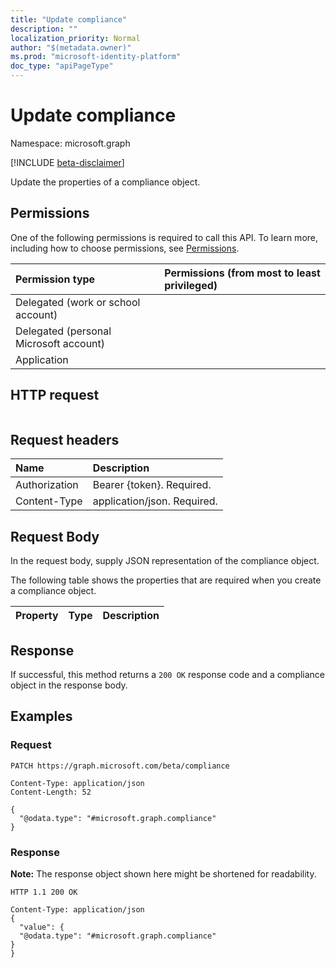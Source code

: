 ```yaml
---
title: "Update compliance"
description: ""
localization_priority: Normal
author: "$(metadata.owner)"
ms.prod: "microsoft-identity-platform"
doc_type: "apiPageType"
---
```


# Update compliance

Namespace: microsoft.graph

[!INCLUDE [beta-disclaimer](../../includes/beta-disclaimer.md)]

Update the properties of a compliance object.

## Permissions

One of the following permissions is required to call this API. To learn more, including how to choose permissions, see [Permissions](/graph/permissions-reference).

| Permission type                        | Permissions (from most to least privileged) |
| :------------------------------------- | :------------------------------------------ |
| Delegated (work or school account)     |                                             |
| Delegated (personal Microsoft account) |                                             |
| Application                            |                                             |

## HTTP request

<!-- {
  "blockType": "ignored"
}
-->

```http

```

## Request headers

| Name          | Description                 |
| :------------ | :-------------------------- |
| Authorization | Bearer {token}. Required.   |
| Content-Type  | application/json. Required. |

## Request Body

In the request body, supply JSON representation of the compliance object.

<!-- Actions and Functions -->

<!-- CRUD Methods -->

The following table shows the properties that are required when you create a compliance object.

| Property | Type | Description |
| :------- | :--- | :---------- |

## Response

If successful, this method returns a `200 OK` response code and a compliance object in the response body.

## Examples

### Request

<!-- {
  "blockType": "request",
  "name": "update_compliance"
}
-->

```http
PATCH https://graph.microsoft.com/beta/compliance

Content-Type: application/json
Content-Length: 52

{
  "@odata.type": "#microsoft.graph.compliance"
}

```

### Response

**Note:** The response object shown here might be shortened for readability.

<!-- {
  "blockType": "response",
  "truncated": true,
  "@odata.type": "microsoft.compliance.ediscovery.contract.compliance"
}
-->

```http
HTTP 1.1 200 OK

Content-Type: application/json
{
  "value": {
  "@odata.type": "#microsoft.graph.compliance"
}
}

```

